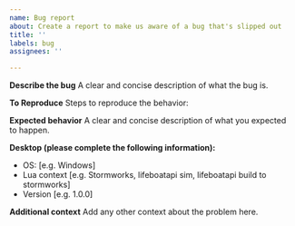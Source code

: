```yaml
---
name: Bug report
about: Create a report to make us aware of a bug that's slipped out
title: ''
labels: bug
assignees: ''

---
```


**Describe the bug**
A clear and concise description of what the bug is.

**To Reproduce**
Steps to reproduce the behavior:

**Expected behavior**
A clear and concise description of what you expected to happen.

**Desktop (please complete the following information):**
 - OS: [e.g. Windows]
- Lua context [e.g. Stormworks, lifeboatapi sim, lifeboatapi build to stormworks]
 - Version [e.g. 1.0.0]

**Additional context**
Add any other context about the problem here.
